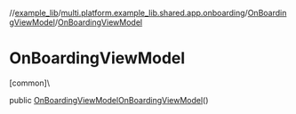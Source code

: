 //[example_lib](../../../index.md)/[multi.platform.example_lib.shared.app.onboarding](../index.md)/[OnBoardingViewModel](index.md)/[OnBoardingViewModel](-on-boarding-view-model.md)

# OnBoardingViewModel

[common]\

public [OnBoardingViewModel](index.md)[OnBoardingViewModel](-on-boarding-view-model.md)()
